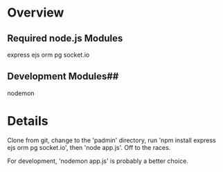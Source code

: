 # Overview #

## Required node.js Modules ##
express
ejs
orm
pg
socket.io

## Development Modules##
nodemon

# Details #
Clone from git, change to the 'padmin' directory, run 'npm install express ejs orm pg socket.io', then 'node app.js'.  Off to the races.

For development, 'nodemon app.js' is probably a better choice.